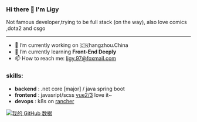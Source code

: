 ### Hi there 👋 I'm Ligy
  Not famous developer,trying to be full stack (on the way), also love comics ,dota2 and csgo

---

- 🔭 I’m currently working on 🇨🇳hangzhou.China
- 🌱 I’m currently learning **Front-End Deeply** 
- 📫 How to reach me: ligy.97@foxmail.com


### skills:
- **backend** : .net core [major] / java spring boot
- **frontend** : javasript/scss [vue2/3](https://vuejs.org/) love it~
- **devops** : k8s on [rancher](https://rancher.com/)


[![我的 GitHub 数据](https://github-readme-stats.vercel.app/api?username=Kurris)]()
